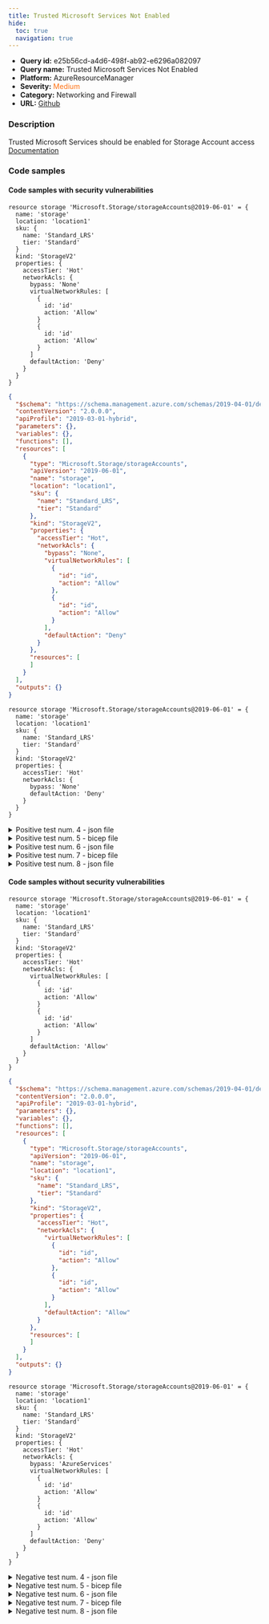 ```yaml
---
title: Trusted Microsoft Services Not Enabled
hide:
  toc: true
  navigation: true
---
```


<style>
  .highlight .hll {
    background-color: #ff171742;
  }
  .md-content {
    max-width: 1100px;
    margin: 0 auto;
  }
</style>

-   **Query id:** e25b56cd-a4d6-498f-ab92-e6296a082097
-   **Query name:** Trusted Microsoft Services Not Enabled
-   **Platform:** AzureResourceManager
-   **Severity:** <span style="color:#ff7213">Medium</span>
-   **Category:** Networking and Firewall
-   **URL:** [Github](https://github.com/Checkmarx/kics/tree/master/assets/queries/azureResourceManager/trusted_microsoft_services_not_enabled)

### Description
Trusted Microsoft Services should be enabled for Storage Account access<br>
[Documentation](https://docs.microsoft.com/en-us/azure/templates/microsoft.storage/storageaccounts?tabs=json#networkruleset)

### Code samples
#### Code samples with security vulnerabilities
```bicep title="Positive test num. 1 - bicep file" hl_lines="11"
resource storage 'Microsoft.Storage/storageAccounts@2019-06-01' = {
  name: 'storage'
  location: 'location1'
  sku: {
    name: 'Standard_LRS'
    tier: 'Standard'
  }
  kind: 'StorageV2'
  properties: {
    accessTier: 'Hot'
    networkAcls: {
      bypass: 'None'
      virtualNetworkRules: [
        {
          id: 'id'
          action: 'Allow'
        }
        {
          id: 'id'
          action: 'Allow'
        }
      ]
      defaultAction: 'Deny'
    }
  }
}

```
```json title="Positive test num. 2 - json file" hl_lines="21"
{
  "$schema": "https://schema.management.azure.com/schemas/2019-04-01/deploymentTemplate.json#",
  "contentVersion": "2.0.0.0",
  "apiProfile": "2019-03-01-hybrid",
  "parameters": {},
  "variables": {},
  "functions": [],
  "resources": [
    {
      "type": "Microsoft.Storage/storageAccounts",
      "apiVersion": "2019-06-01",
      "name": "storage",
      "location": "location1",
      "sku": {
        "name": "Standard_LRS",
        "tier": "Standard"
      },
      "kind": "StorageV2",
      "properties": {
        "accessTier": "Hot",
        "networkAcls": {
          "bypass": "None",
          "virtualNetworkRules": [
            {
              "id": "id",
              "action": "Allow"
            },
            {
              "id": "id",
              "action": "Allow"
            }
          ],
          "defaultAction": "Deny"
        }
      },
      "resources": [
      ]
    }
  ],
  "outputs": {}
}

```
```bicep title="Positive test num. 3 - bicep file" hl_lines="11"
resource storage 'Microsoft.Storage/storageAccounts@2019-06-01' = {
  name: 'storage'
  location: 'location1'
  sku: {
    name: 'Standard_LRS'
    tier: 'Standard'
  }
  kind: 'StorageV2'
  properties: {
    accessTier: 'Hot'
    networkAcls: {
      bypass: 'None'
      defaultAction: 'Deny'
    }
  }
}

```
<details><summary>Positive test num. 4 - json file</summary>

```json hl_lines="21"
{
  "$schema": "https://schema.management.azure.com/schemas/2019-04-01/deploymentTemplate.json#",
  "contentVersion": "2.0.0.0",
  "apiProfile": "2019-03-01-hybrid",
  "parameters": {},
  "variables": {},
  "functions": [],
  "resources": [
    {
      "type": "Microsoft.Storage/storageAccounts",
      "apiVersion": "2019-06-01",
      "name": "storage",
      "location": "location1",
      "sku": {
        "name": "Standard_LRS",
        "tier": "Standard"
      },
      "kind": "StorageV2",
      "properties": {
        "accessTier": "Hot",
        "networkAcls": {
          "bypass": "None",
          "defaultAction": "Deny"
        }
      },
      "resources": [
      ]
    }
  ],
  "outputs": {}
}

```
</details>
<details><summary>Positive test num. 5 - bicep file</summary>

```bicep hl_lines="11"
resource storage 'Microsoft.Storage/storageAccounts@2019-06-01' = {
  name: 'storage'
  location: 'location1'
  sku: {
    name: 'Standard_LRS'
    tier: 'Standard'
  }
  kind: 'StorageV2'
  properties: {
    accessTier: 'Hot'
    networkAcls: {
      bypass: 'None'
      virtualNetworkRules: [
        {
          id: 'id'
          action: 'Allow'
        }
        {
          id: 'id'
          action: 'Allow'
        }
      ]
      defaultAction: 'Deny'
    }
  }
}

```
</details>
<details><summary>Positive test num. 6 - json file</summary>

```json hl_lines="23"
{
  "properties": {
    "template": {
      "$schema": "https://schema.management.azure.com/schemas/2019-04-01/deploymentTemplate.json#",
      "contentVersion": "2.0.0.0",
      "apiProfile": "2019-03-01-hybrid",
      "parameters": {},
      "variables": {},
      "functions": [],
      "resources": [
        {
          "type": "Microsoft.Storage/storageAccounts",
          "apiVersion": "2019-06-01",
          "name": "storage",
          "location": "location1",
          "sku": {
            "name": "Standard_LRS",
            "tier": "Standard"
          },
          "kind": "StorageV2",
          "properties": {
            "accessTier": "Hot",
            "networkAcls": {
              "bypass": "None",
              "virtualNetworkRules": [
                {
                  "id": "id",
                  "action": "Allow"
                },
                {
                  "id": "id",
                  "action": "Allow"
                }
              ],
              "defaultAction": "Deny"
            }
          },
          "resources": [
          ]
        }
      ],
      "outputs": {}
    },
    "parameters": {}
  },
  "kind": "template",
  "type": "Microsoft.Blueprint/blueprints/artifacts",
  "name": "myTemplate"
}

```
</details>
<details><summary>Positive test num. 7 - bicep file</summary>

```bicep hl_lines="11"
resource storage 'Microsoft.Storage/storageAccounts@2019-06-01' = {
  name: 'storage'
  location: 'location1'
  sku: {
    name: 'Standard_LRS'
    tier: 'Standard'
  }
  kind: 'StorageV2'
  properties: {
    accessTier: 'Hot'
    networkAcls: {
      bypass: 'None'
      defaultAction: 'Deny'
    }
  }
}

```
</details>
<details><summary>Positive test num. 8 - json file</summary>

```json hl_lines="23"
{
  "properties": {
    "template": {
      "$schema": "https://schema.management.azure.com/schemas/2019-04-01/deploymentTemplate.json#",
      "contentVersion": "2.0.0.0",
      "apiProfile": "2019-03-01-hybrid",
      "parameters": {},
      "variables": {},
      "functions": [],
      "resources": [
        {
          "type": "Microsoft.Storage/storageAccounts",
          "apiVersion": "2019-06-01",
          "name": "storage",
          "location": "location1",
          "sku": {
            "name": "Standard_LRS",
            "tier": "Standard"
          },
          "kind": "StorageV2",
          "properties": {
            "accessTier": "Hot",
            "networkAcls": {
              "bypass": "None",
              "defaultAction": "Deny"
            }
          },
          "resources": [
          ]
        }
      ],
      "outputs": {}
    },
    "parameters": {}
  },
  "kind": "template",
  "type": "Microsoft.Blueprint/blueprints/artifacts",
  "name": "myTemplate"
}

```
</details>


#### Code samples without security vulnerabilities
```bicep title="Negative test num. 1 - bicep file"
resource storage 'Microsoft.Storage/storageAccounts@2019-06-01' = {
  name: 'storage'
  location: 'location1'
  sku: {
    name: 'Standard_LRS'
    tier: 'Standard'
  }
  kind: 'StorageV2'
  properties: {
    accessTier: 'Hot'
    networkAcls: {
      virtualNetworkRules: [
        {
          id: 'id'
          action: 'Allow'
        }
        {
          id: 'id'
          action: 'Allow'
        }
      ]
      defaultAction: 'Allow'
    }
  }
}

```
```json title="Negative test num. 2 - json file"
{
  "$schema": "https://schema.management.azure.com/schemas/2019-04-01/deploymentTemplate.json#",
  "contentVersion": "2.0.0.0",
  "apiProfile": "2019-03-01-hybrid",
  "parameters": {},
  "variables": {},
  "functions": [],
  "resources": [
    {
      "type": "Microsoft.Storage/storageAccounts",
      "apiVersion": "2019-06-01",
      "name": "storage",
      "location": "location1",
      "sku": {
        "name": "Standard_LRS",
        "tier": "Standard"
      },
      "kind": "StorageV2",
      "properties": {
        "accessTier": "Hot",
        "networkAcls": {
          "virtualNetworkRules": [
            {
              "id": "id",
              "action": "Allow"
            },
            {
              "id": "id",
              "action": "Allow"
            }
          ],
          "defaultAction": "Allow"
        }
      },
      "resources": [
      ]
    }
  ],
  "outputs": {}
}

```
```bicep title="Negative test num. 3 - bicep file"
resource storage 'Microsoft.Storage/storageAccounts@2019-06-01' = {
  name: 'storage'
  location: 'location1'
  sku: {
    name: 'Standard_LRS'
    tier: 'Standard'
  }
  kind: 'StorageV2'
  properties: {
    accessTier: 'Hot'
    networkAcls: {
      bypass: 'AzureServices'
      virtualNetworkRules: [
        {
          id: 'id'
          action: 'Allow'
        }
        {
          id: 'id'
          action: 'Allow'
        }
      ]
      defaultAction: 'Deny'
    }
  }
}

```
<details><summary>Negative test num. 4 - json file</summary>

```json
{
  "$schema": "https://schema.management.azure.com/schemas/2019-04-01/deploymentTemplate.json#",
  "contentVersion": "2.0.0.0",
  "apiProfile": "2019-03-01-hybrid",
  "parameters": {},
  "variables": {},
  "functions": [],
  "resources": [
    {
      "type": "Microsoft.Storage/storageAccounts",
      "apiVersion": "2019-06-01",
      "name": "storage",
      "location": "location1",
      "sku": {
        "name": "Standard_LRS",
        "tier": "Standard"
      },
      "kind": "StorageV2",
      "properties": {
        "accessTier": "Hot",
        "networkAcls": {
          "bypass": "AzureServices",
          "virtualNetworkRules": [
            {
              "id": "id",
              "action": "Allow"
            },
            {
              "id": "id",
              "action": "Allow"
            }
          ],
          "defaultAction": "Deny"
        }
      },
      "resources": [
      ]
    }
  ],
  "outputs": {}
}

```
</details>
<details><summary>Negative test num. 5 - bicep file</summary>

```bicep
resource storage 'Microsoft.Storage/storageAccounts@2019-06-01' = {
  name: 'storage'
  location: 'location1'
  sku: {
    name: 'Standard_LRS'
    tier: 'Standard'
  }
  kind: 'StorageV2'
  properties: {
    accessTier: 'Hot'
    networkAcls: {
      virtualNetworkRules: [
        {
          id: 'id'
          action: 'Allow'
        }
        {
          id: 'id'
          action: 'Allow'
        }
      ]
      defaultAction: 'Allow'
    }
  }
}

```
</details>
<details><summary>Negative test num. 6 - json file</summary>

```json
{
  "properties": {
    "template": {
      "$schema": "https://schema.management.azure.com/schemas/2019-04-01/deploymentTemplate.json#",
      "contentVersion": "2.0.0.0",
      "apiProfile": "2019-03-01-hybrid",
      "parameters": {},
      "variables": {},
      "functions": [],
      "resources": [
        {
          "type": "Microsoft.Storage/storageAccounts",
          "apiVersion": "2019-06-01",
          "name": "storage",
          "location": "location1",
          "sku": {
            "name": "Standard_LRS",
            "tier": "Standard"
          },
          "kind": "StorageV2",
          "properties": {
            "accessTier": "Hot",
            "networkAcls": {
              "virtualNetworkRules": [
                {
                  "id": "id",
                  "action": "Allow"
                },
                {
                  "id": "id",
                  "action": "Allow"
                }
              ],
              "defaultAction": "Allow"
            }
          },
          "resources": [
          ]
        }
      ],
      "outputs": {}
    },
    "parameters": {}
  },
  "kind": "template",
  "type": "Microsoft.Blueprint/blueprints/artifacts",
  "name": "myTemplate"
}

```
</details>
<details><summary>Negative test num. 7 - bicep file</summary>

```bicep
resource storage 'Microsoft.Storage/storageAccounts@2019-06-01' = {
  name: 'storage'
  location: 'location1'
  sku: {
    name: 'Standard_LRS'
    tier: 'Standard'
  }
  kind: 'StorageV2'
  properties: {
    accessTier: 'Hot'
    networkAcls: {
      bypass: 'AzureServices'
      virtualNetworkRules: [
        {
          id: 'id'
          action: 'Allow'
        }
        {
          id: 'id'
          action: 'Allow'
        }
      ]
      defaultAction: 'Deny'
    }
  }
}

```
</details>
<details><summary>Negative test num. 8 - json file</summary>

```json
{
  "properties": {
    "template": {
      "$schema": "https://schema.management.azure.com/schemas/2019-04-01/deploymentTemplate.json#",
      "contentVersion": "2.0.0.0",
      "apiProfile": "2019-03-01-hybrid",
      "parameters": {},
      "variables": {},
      "functions": [],
      "resources": [
        {
          "type": "Microsoft.Storage/storageAccounts",
          "apiVersion": "2019-06-01",
          "name": "storage",
          "location": "location1",
          "sku": {
            "name": "Standard_LRS",
            "tier": "Standard"
          },
          "kind": "StorageV2",
          "properties": {
            "accessTier": "Hot",
            "networkAcls": {
              "bypass": "AzureServices",
              "virtualNetworkRules": [
                {
                  "id": "id",
                  "action": "Allow"
                },
                {
                  "id": "id",
                  "action": "Allow"
                }
              ],
              "defaultAction": "Deny"
            }
          },
          "resources": [
          ]
        }
      ],
      "outputs": {}
    },
    "parameters": {}
  },
  "kind": "template",
  "type": "Microsoft.Blueprint/blueprints/artifacts",
  "name": "myTemplate"
}

```
</details>
